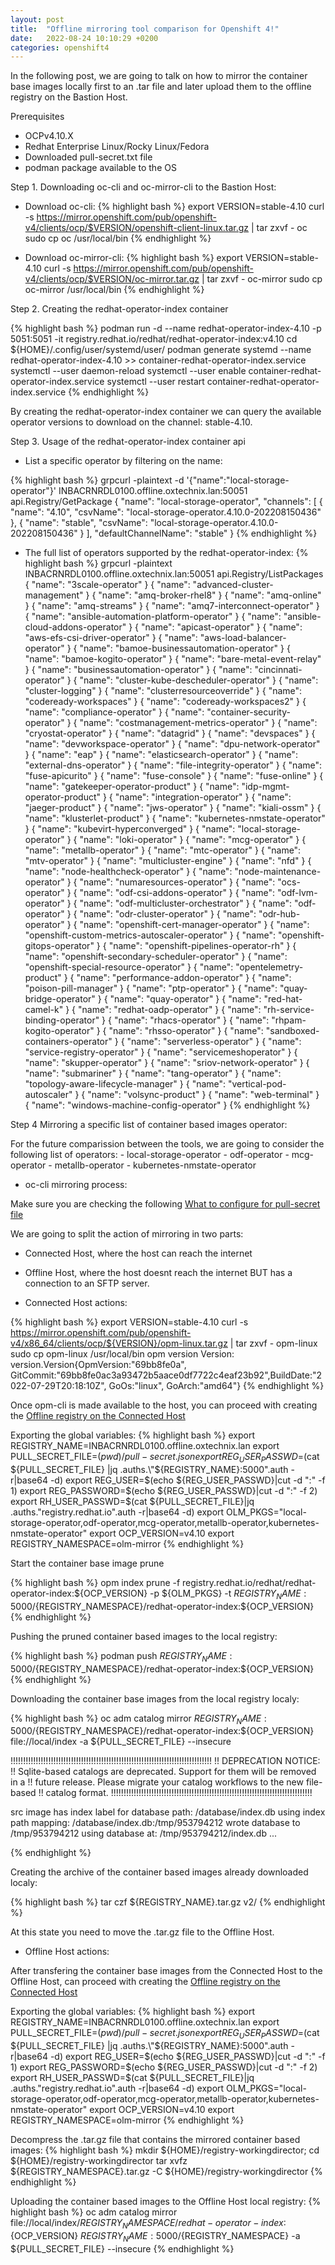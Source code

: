 ```yaml
---
layout: post
title:  "Offline mirroring tool comparison for Openshift 4!"
date:   2022-08-24 10:10:29 +0200
categories: openshift4
---
```

In the following post, we are going to talk on how to mirror the container base images locally first to an .tar file and later upload them to the offline registry on the Bastion Host.

Prerequisites

- OCPv4.10.X
- Redhat Enterprise Linux/Rocky Linux/Fedora 
- Downloaded pull-secret.txt file
- podman package available to the OS

Step 1. Downloading oc-cli and oc-mirror-cli to the Bastion Host:

- Download oc-cli:
{% highlight bash %}
export VERSION=stable-4.10
curl -s https://mirror.openshift.com/pub/openshift-v4/clients/ocp/$VERSION/openshift-client-linux.tar.gz | tar zxvf - oc
sudo cp oc /usr/local/bin
{% endhighlight %}

- Download oc-mirror-cli:
{% highlight bash %}
export VERSION=stable-4.10
curl -s https://mirror.openshift.com/pub/openshift-v4/clients/ocp/$VERSION/oc-mirror.tar.gz | tar zxvf - oc-mirror
sudo cp oc-mirror /usr/local/bin
{% endhighlight %}

Step 2. Creating the redhat-operator-index container 

{% highlight bash %}
podman run -d --name redhat-operator-index-4.10 -p 5051:5051 -it registry.redhat.io/redhat/redhat-operator-index:v4.10
cd ${HOME}/.config/user/systemd/user/
podman generate systemd --name redhat-operator-index-4.10 >> container-redhat-operator-index.service
systemctl --user daemon-reload
systemctl --user enable container-redhat-operator-index.service
systemctl --user restart container-redhat-operator-index.service
{% endhighlight %}

By creating the redhat-operator-index container we can query the available operator versions to download on the channel: stable-4.10.

Step 3. Usage of the redhat-operator-index container api

- List a specific operator by filtering on the name:

{% highlight bash %}
grpcurl -plaintext -d '{"name":"local-storage-operator"}' INBACRNRDL0100.offline.oxtechnix.lan:50051 api.Registry/GetPackage
{
  "name": "local-storage-operator",
  "channels": [
    {
      "name": "4.10",
      "csvName": "local-storage-operator.4.10.0-202208150436"
    },
    {
      "name": "stable",
      "csvName": "local-storage-operator.4.10.0-202208150436"
    }
  ],
  "defaultChannelName": "stable"
}
{% endhighlight %}

- The full list of operators supported by the redhat-operator-index:
{% highlight bash %}
grpcurl -plaintext INBACRNRDL0100.offline.oxtechnix.lan:50051 api.Registry/ListPackages
{
  "name": "3scale-operator"
}
{
  "name": "advanced-cluster-management"
}
{
  "name": "amq-broker-rhel8"
}
{
  "name": "amq-online"
}
{
  "name": "amq-streams"
}
{
  "name": "amq7-interconnect-operator"
}
{
  "name": "ansible-automation-platform-operator"
}
{
  "name": "ansible-cloud-addons-operator"
}
{
  "name": "apicast-operator"
}
{
  "name": "aws-efs-csi-driver-operator"
}
{
  "name": "aws-load-balancer-operator"
}
{
  "name": "bamoe-businessautomation-operator"
}
{
  "name": "bamoe-kogito-operator"
}
{
  "name": "bare-metal-event-relay"
}
{
  "name": "businessautomation-operator"
}
{
  "name": "cincinnati-operator"
}
{
  "name": "cluster-kube-descheduler-operator"
}
{
  "name": "cluster-logging"
}
{
  "name": "clusterresourceoverride"
}
{
  "name": "codeready-workspaces"
}
{
  "name": "codeready-workspaces2"
}
{
  "name": "compliance-operator"
}
{
  "name": "container-security-operator"
}
{
  "name": "costmanagement-metrics-operator"
}
{
  "name": "cryostat-operator"
}
{
  "name": "datagrid"
}
{
  "name": "devspaces"
}
{
  "name": "devworkspace-operator"
}
{
  "name": "dpu-network-operator"
}
{
  "name": "eap"
}
{
  "name": "elasticsearch-operator"
}
{
  "name": "external-dns-operator"
}
{
  "name": "file-integrity-operator"
}
{
  "name": "fuse-apicurito"
}
{
  "name": "fuse-console"
}
{
  "name": "fuse-online"
}
{
  "name": "gatekeeper-operator-product"
}
{
  "name": "idp-mgmt-operator-product"
}
{
  "name": "integration-operator"
}
{
  "name": "jaeger-product"
}
{
  "name": "jws-operator"
}
{
  "name": "kiali-ossm"
}
{
  "name": "klusterlet-product"
}
{
  "name": "kubernetes-nmstate-operator"
}
{
  "name": "kubevirt-hyperconverged"
}
{
  "name": "local-storage-operator"
}
{
  "name": "loki-operator"
}
{
  "name": "mcg-operator"
}
{
  "name": "metallb-operator"
}
{
  "name": "mtc-operator"
}
{
  "name": "mtv-operator"
}
{
  "name": "multicluster-engine"
}
{
  "name": "nfd"
}
{
  "name": "node-healthcheck-operator"
}
{
  "name": "node-maintenance-operator"
}
{
  "name": "numaresources-operator"
}
{
  "name": "ocs-operator"
}
{
  "name": "odf-csi-addons-operator"
}
{
  "name": "odf-lvm-operator"
}
{
  "name": "odf-multicluster-orchestrator"
}
{
  "name": "odf-operator"
}
{
  "name": "odr-cluster-operator"
}
{
  "name": "odr-hub-operator"
}
{
  "name": "openshift-cert-manager-operator"
}
{
  "name": "openshift-custom-metrics-autoscaler-operator"
}
{
  "name": "openshift-gitops-operator"
}
{
  "name": "openshift-pipelines-operator-rh"
}
{
  "name": "openshift-secondary-scheduler-operator"
}
{
  "name": "openshift-special-resource-operator"
}
{
  "name": "opentelemetry-product"
}
{
  "name": "performance-addon-operator"
}
{
  "name": "poison-pill-manager"
}
{
  "name": "ptp-operator"
}
{
  "name": "quay-bridge-operator"
}
{
  "name": "quay-operator"
}
{
  "name": "red-hat-camel-k"
}
{
  "name": "redhat-oadp-operator"
}
{
  "name": "rh-service-binding-operator"
}
{
  "name": "rhacs-operator"
}
{
  "name": "rhpam-kogito-operator"
}
{
  "name": "rhsso-operator"
}
{
  "name": "sandboxed-containers-operator"
}
{
  "name": "serverless-operator"
}
{
  "name": "service-registry-operator"
}
{
  "name": "servicemeshoperator"
}
{
  "name": "skupper-operator"
}
{
  "name": "sriov-network-operator"
}
{
  "name": "submariner"
}
{
  "name": "tang-operator"
}
{
  "name": "topology-aware-lifecycle-manager"
}
{
  "name": "vertical-pod-autoscaler"
}
{
  "name": "volsync-product"
}
{
  "name": "web-terminal"
}
{
  "name": "windows-machine-config-operator"
}
{% endhighlight %}

Step 4 Mirroring a specific list of container based images operator:

For the future comparission between the tools, we are going to consider the following list of operators:
	- local-storage-operator
	- odf-operator
	- mcg-operator
	- metallb-operator
	- kubernetes-nmstate-operator

- oc-cli mirroring process:

Make sure you are checking the following [What to configure for pull-secret file][offline-mirroring]

[offline-mirroring]: https://midu16.github.io/openshift4/2022/07/10/offline-mirroring.html

We are going to split the action of mirroring in two parts:
 - Connected Host, where the host can reach the internet 
 - Offline Host, where the host doesnt reach the internet BUT has a connection to an SFTP server.

- Connected Host actions:

{% highlight bash %}
export VERSION=stable-4.10
curl -s https://mirror.openshift.com/pub/openshift-v4/x86_64/clients/ocp/${VERSION}/opm-linux.tar.gz  | tar zxvf - opm-linux
sudo cp opm-linux /usr/local/bin
opm version
	Version: version.Version{OpmVersion:"69bb8fe0a", GitCommit:"69bb8fe0ac3a93472b5aace0df7722c4eaf23b92",BuildDate:"2022-07-29T20:18:10Z", GoOs:"linux", GoArch:"amd64"}
{% endhighlight %}

Once opm-cli is made available to the host, you can proceed with creating the [Offline registry on the Connected Host][offline-registry]

[offline-registry]: https://midu16.github.io/openshift4/2022/07/09/offline-registry.html

Exporting the global variables:
{% highlight bash %}
export REGISTRY_NAME=INBACRNRDL0100.offline.oxtechnix.lan
export PULL_SECRET_FILE=$(pwd)/pull-secret.json
export REG_USER_PASSWD=$(cat ${PULL_SECRET_FILE} |jq .auths.\"${REGISTRY_NAME}:5000\".auth -r|base64 -d)
export REG_USER=$(echo ${REG_USER_PASSWD}|cut -d ":" -f 1)
export REG_PASSWORD=$(echo ${REG_USER_PASSWD}|cut -d ":" -f 2)
export RH_USER_PASSWD=$(cat ${PULL_SECRET_FILE}|jq .auths.\"registry.redhat.io\".auth -r|base64 -d)
export OLM_PKGS="local-storage-operator,odf-operator,mcg-operator,metallb-operator,kubernetes-nmstate-operator"
export OCP_VERSION=v4.10
export REGISTRY_NAMESPACE=olm-mirror
{% endhighlight %}

Start the container base image prune

{% highlight bash %}
opm index prune -f registry.redhat.io/redhat/redhat-operator-index:${OCP_VERSION} -p ${OLM_PKGS} -t ${REGISTRY_NAME}:5000/${REGISTRY_NAMESPACE}/redhat-operator-index:${OCP_VERSION}
{% endhighlight %}

Pushing the pruned container based images to the local registry:

{% highlight bash %}
podman push ${REGISTRY_NAME}:5000/${REGISTRY_NAMESPACE}/redhat-operator-index:${OCP_VERSION} 
{% endhighlight %}

Downloading the container base images from the local registry localy:

{% highlight bash %}
oc adm catalog mirror ${REGISTRY_NAME}:5000/${REGISTRY_NAMESPACE}/redhat-operator-index:${OCP_VERSION} file://local/index -a ${PULL_SECRET_FILE} --insecure

!!!!!!!!!!!!!!!!!!!!!!!!!!!!!!!!!!!!!!!!!!!!!!!!!!!!!!!!!!!!!!!!!!!!!!!!!!!!!!!!
!! DEPRECATION NOTICE:
!!   Sqlite-based catalogs are deprecated. Support for them will be removed in a
!!   future release. Please migrate your catalog workflows to the new file-based
!!   catalog format.
!!!!!!!!!!!!!!!!!!!!!!!!!!!!!!!!!!!!!!!!!!!!!!!!!!!!!!!!!!!!!!!!!!!!!!!!!!!!!!!!

src image has index label for database path: /database/index.db
using index path mapping: /database/index.db:/tmp/953794212
wrote database to /tmp/953794212
using database at: /tmp/953794212/index.db
...

{% endhighlight %}

Creating the archive of the container based images already downloaded localy:

{% highlight bash %}
tar czf ${REGISTRY_NAME}.tar.gz v2/
{% endhighlight %}

At this state you need to move the .tar.gz file to the Offline Host.

- Offline Host actions:

After transfering the container base images from the Connected Host to the Offline Host, can proceed with creating the [Offline registry on the Connected Host][offline-registry]

[offline-registry]: https://midu16.github.io/openshift4/2022/07/09/offline-registry.html

Exporting the global variables:
{% highlight bash %}
export REGISTRY_NAME=INBACRNRDL0100.offline.oxtechnix.lan
export PULL_SECRET_FILE=$(pwd)/pull-secret.json
export REG_USER_PASSWD=$(cat ${PULL_SECRET_FILE} |jq .auths.\"${REGISTRY_NAME}:5000\".auth -r|base64 -d)
export REG_USER=$(echo ${REG_USER_PASSWD}|cut -d ":" -f 1)
export REG_PASSWORD=$(echo ${REG_USER_PASSWD}|cut -d ":" -f 2)
export RH_USER_PASSWD=$(cat ${PULL_SECRET_FILE}|jq .auths.\"registry.redhat.io\".auth -r|base64 -d)
export OLM_PKGS="local-storage-operator,odf-operator,mcg-operator,metallb-operator,kubernetes-nmstate-operator"
export OCP_VERSION=v4.10
export REGISTRY_NAMESPACE=olm-mirror
{% endhighlight %}

Decompress the .tar.gz file that contains the mirrored container based images:
{% highlight bash %}
mkdir ${HOME}/registry-workingdirector; cd ${HOME}/registry-workingdirector
tar xvfz ${REGISTRY_NAMESPACE}.tar.gz -C ${HOME}/registry-workingdirector
{% endhighlight %}

Uploading the container based images to the Offline Host local registry:
{% highlight bash %}
oc adm catalog mirror file://local/index/${REGISTRY_NAMESPACE}/redhat-operator-index:${OCP_VERSION} ${REGISTRY_NAME}:5000/${REGISTRY_NAMESPACE} -a ${PULL_SECRET_FILE} --insecure
{% endhighlight %}


